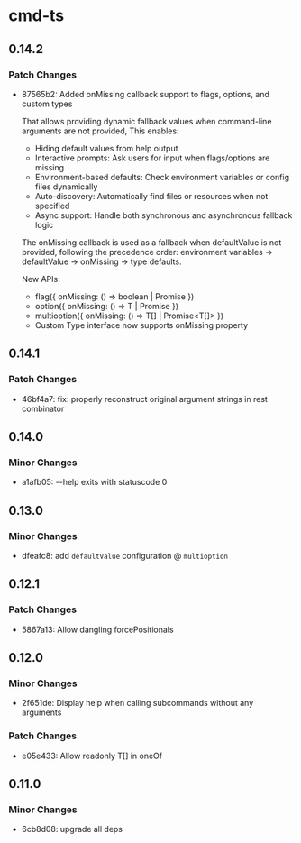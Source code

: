 # cmd-ts

## 0.14.2

### Patch Changes

- 87565b2: Added onMissing callback support to flags, options, and custom types

  That allows providing dynamic fallback values when command-line arguments are not provided, This enables:

  - Hiding default values from help output
  - Interactive prompts: Ask users for input when flags/options are missing
  - Environment-based defaults: Check environment variables or config files dynamically
  - Auto-discovery: Automatically find files or resources when not specified
  - Async support: Handle both synchronous and asynchronous fallback logic

  The onMissing callback is used as a fallback when defaultValue is not provided, following the precedence order: environment variables → defaultValue → onMissing → type defaults.

  New APIs:

  - flag({ onMissing: () => boolean | Promise<boolean> })
  - option({ onMissing: () => T | Promise<T> })
  - multioption({ onMissing: () => T[] | Promise<T[]> })
  - Custom Type interface now supports onMissing property

## 0.14.1

### Patch Changes

- 46bf4a7: fix: properly reconstruct original argument strings in rest combinator

## 0.14.0

### Minor Changes

- a1afb05: --help exits with statuscode 0

## 0.13.0

### Minor Changes

- dfeafc8: add `defaultValue` configuration @ `multioption`

## 0.12.1

### Patch Changes

- 5867a13: Allow dangling forcePositionals

## 0.12.0

### Minor Changes

- 2f651de: Display help when calling subcommands without any arguments

### Patch Changes

- e05e433: Allow readonly T[] in oneOf

## 0.11.0

### Minor Changes

- 6cb8d08: upgrade all deps
